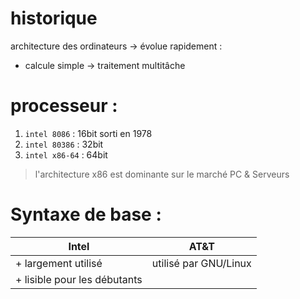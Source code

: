 # historique

architecture des ordinateurs -> évolue rapidement :
- calcule simple -> traitement multitâche

# processeur :

1. `intel 8086` : 16bit sorti en 1978
2. `intel 80386` : 32bit
3. `intel x86-64` : 64bit

> l'architecture x86 est dominante sur le marché PC & Serveurs

# Syntaxe de base :

| Intel                        | AT&T                  |
| ---------------------------- | --------------------- |
| + largement utilisé          | utilisé par GNU/Linux |
| + lisible pour les débutants |                       |
